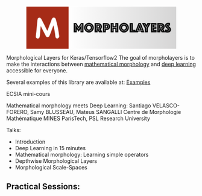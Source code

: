 <img src="https://github.com/Jacobiano/morpholayers/blob/master/logo.png" alt="morpholayers" width="400px" style="display: block; margin-left: auto; margin-right: auto"/>



Morphological Layers for Keras/Tensorflow2
The goal of morpholayers is to make the interactions between [mathematical morphology](https://en.wikipedia.org/wiki/Mathematical_morphology) and [deep learning](https://en.wikipedia.org/wiki/Deep_learning) accessible for everyone.

Several examples of this library are available at:
[Examples](http://www.cmm.mines-paristech.fr/~velasco/morpholayers/)


ECSIA mini-cours

Mathematical morphology meets Deep Learning:
Santiago VELASCO-FORERO, Samy BLUSSEAU, Mateus SANGALLI
Centre de Morphologie Mathématique 
MINES ParisTech, PSL Research University

Talks:
- Introduction
- Deep Learning in 15 minutes
- Mathematical morphology: Learning simple operators
- Depthwise Morphological Layers 
- Morphological Scale-Spaces

Practical Sessions:
- 

